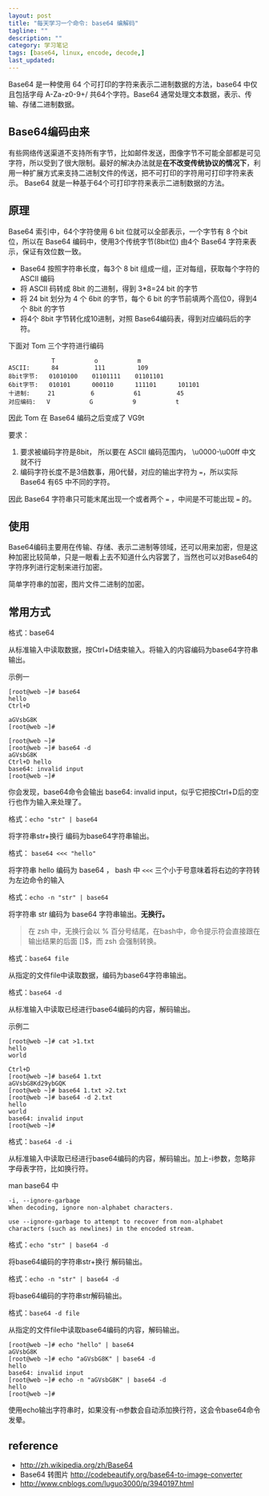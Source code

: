 ```yaml
---
layout: post
title: "每天学习一个命令: base64 编解码"
tagline: ""
description: ""
category: 学习笔记
tags: [base64, linux, encode, decode,]
last_updated: 
---
```


Base64 是一种使用 64 个可打印的字符来表示二进制数据的方法，base64 中仅且包括字母 A-Za-z0-9+/ 共64个字符。Base64 通常处理文本数据，表示、传输、存储二进制数据。

## Base64编码由来

有些网络传送渠道不支持所有字节，比如邮件发送，图像字节不可能全部都是可见字符，所以受到了很大限制。最好的解决办法就是**在不改变传统协议的情况下**，利用一种扩展方式来支持二进制文件的传送，把不可打印的字符用可打印字符来表示。 Base64 就是一种基于64个可打印字符来表示二进制数据的方法。

## 原理

Base64 索引中，64个字符使用 6 bit 位就可以全部表示，一个字节有 8 个bit位，所以在 Base64 编码中，使用3个传统字节(8bit位) 由4个 Base64 字符来表示，保证有效位数一致。


- Base64 按照字符串长度，每3个 8 bit 组成一组，正对每组，获取每个字符的 ASCII 编码
- 将 ASCII 码转成 8bit 的二进制，得到 3*8=24 bit 的字节
- 将 24 bit 划分为 4 个 6bit 的字节，每个 6 bit 的字节前填两个高位0，得到4个 8bit 的字节
- 将4个 8bit 字节转化成10进制，对照 Base64编码表，得到对应编码后的字符。

下面对 Tom 三个字符进行编码

                T           o           m
    ASCII:      84          111         109
    8bit字节:   01010100    01101111    01101101
    6bit字节:   010101      000110      111101      101101
    十进制:     21          6           61          45
    对应编码:   V           G           9           t

因此 Tom 在 Base64 编码之后变成了  VG9t

要求：

1. 要求被编码字符是8bit， 所以要在 ASCII 编码范围内， \u0000-\u00ff 中文就不行
2. 编码字符长度不是3倍数事，用0代替，对应的输出字符为 `=`，所以实际 Base64 有65 中不同的字符。

因此 Base64 字符串只可能末尾出现一个或者两个 `=` ，中间是不可能出现 `=` 的。

## 使用

Base64编码主要用在传输、存储、表示二进制等领域，还可以用来加密，但是这种加密比较简单，只是一眼看上去不知道什么内容罢了，当然也可以对Base64的字符序列进行定制来进行加密。

简单字符串的加密，图片文件二进制的加密。

## 常用方式

格式：base64

从标准输入中读取数据，按Ctrl+D结束输入。将输入的内容编码为base64字符串输出。

示例一

```
[root@web ~]# base64 
hello 
Ctrl+D

aGVsbG8K
[root@web ~]#

[root@web ~]# 
[root@web ~]# base64 -d 
aGVsbG8K 
Ctrl+D hello
base64: invalid input 
[root@web ~]#
```

你会发现，base64命令会输出 base64: invalid input，似乎它把按Ctrl+D后的空行也作为输入来处理了。


格式：`echo "str" | base64`

将字符串str+换行 编码为base64字符串输出。


格式： `base64 <<< "hello"`

将字符串 hello 编码为 base64 ， bash 中 `<<<` 三个小于号意味着将右边的字符转为左边命令的输入
 

格式：`echo -n "str" | base64`

将字符串 str 编码为 base64 字符串输出。**无换行。**

> 在 zsh 中，无换行会以 % 百分号结尾，在bash中，命令提示符会直接跟在输出结果的后面 []$，而 zsh 会强制转换。

格式：`base64 file`

从指定的文件file中读取数据，编码为base64字符串输出。

格式：`base64 -d`

从标准输入中读取已经进行base64编码的内容，解码输出。


示例二

```
[root@web ~]# cat >1.txt 
hello
world

Ctrl+D 
[root@web ~]# base64 1.txt 
aGVsbG8Kd29ybGQK
[root@web ~]# base64 1.txt >2.txt 
[root@web ~]# base64 -d 2.txt 
hello
world
base64: invalid input 
[root@web ~]#
```

格式：`base64 -d -i`

从标准输入中读取已经进行base64编码的内容，解码输出。加上-i参数，忽略非字母表字符，比如换行符。 

man base64 中

    -i, --ignore-garbage
    When decoding, ignore non-alphabet characters.

    use --ignore-garbage to attempt to recover from non-alphabet characters (such as newlines) in the encoded stream.

格式：`echo "str" | base64 -d`

将base64编码的字符串str+换行 解码输出。


格式：`echo -n "str" | base64 -d`

将base64编码的字符串str解码输出。

格式：`base64 -d file`

从指定的文件file中读取base64编码的内容，解码输出。


```
[root@web ~]# echo "hello" | base64 
aGVsbG8K
[root@web ~]# echo "aGVsbG8K" | base64 -d 
hello
base64: invalid input 
[root@web ~]# echo -n "aGVsbG8K" | base64 -d 
hello
[root@web ~]#
```

使用echo输出字符串时，如果没有-n参数会自动添加换行符，这会令base64命令发晕。

## reference

- <http://zh.wikipedia.org/zh/Base64>
- Base64 转图片 <http://codebeautify.org/base64-to-image-converter>
- <http://www.cnblogs.com/luguo3000/p/3940197.html>
